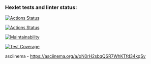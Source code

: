 ### Hexlet tests and linter status:
[![Actions Status](https://github.com/Fleur26/frontend-project-46/actions/workflows/hexlet-check.yml/badge.svg)](https://github.com/Fleur26/frontend-project-46/actions)

[![Actions Status](https://github.com/Fleur26/frontend-project-46/actions/workflows/check.yml/badge.svg?branch=feature-1)](https://github.com/Fleur26/frontend-project-46/actions)

[![Maintainability](https://api.codeclimate.com/v1/badges/b24d23f89d5a8cd0e479/maintainability)](https://codeclimate.com/github/Fleur26/frontend-project-46/maintainability)

[![Test Coverage](https://api.codeclimate.com/v1/badges/b24d23f89d5a8cd0e479/test_coverage)](https://codeclimate.com/github/Fleur26/frontend-project-46/test_coverage)

asciinema - https://asciinema.org/a/oN0rH2sbqQSR7WhKTfd34kqSv


